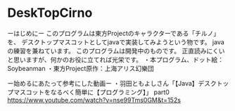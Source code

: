 # DeskTopCirno

ーはじめにー
このプログラムは東方Projectのキャラクターである「チルノ」を、
デスクトップマスコットとしてjavaで実装してみようという物です。
javaの練習を兼ねています。
このプログラムは開発中のものです。
正直読みにくいと思いますが、何かのお役に立てれば光栄です。
・本プログラム、ドット絵：Soybeanman
・東方Project原作：上海アリス幻樂団

ー始めるにあたって参考にした動画ー
・羽田ともよしさん「【Java】デスクトップマスコットをなるべく簡単に【プログラミング】」
part0　https://www.youtube.com/watch?v=nse99Tms0GM&t=152s
